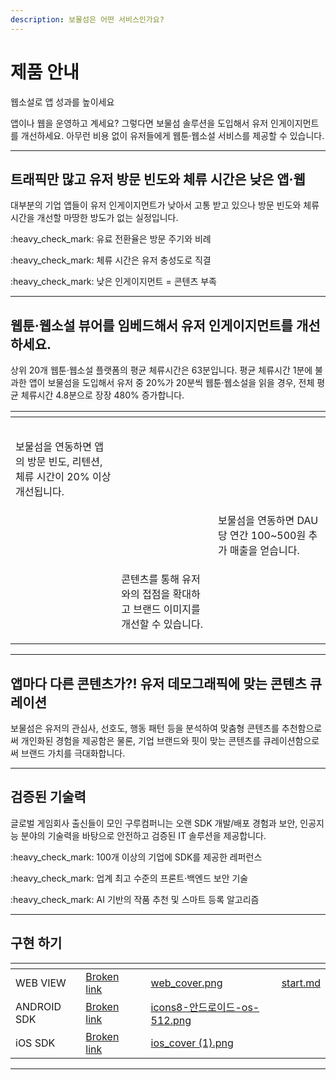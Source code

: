 ```yaml
---
description: 보물섬은 어떤 서비스인가요?
---
```


# 제품 안내

웹소설로 앱 성과를 높이세요

앱이나 웹을 운영하고 계세요? 그렇다면 보물섬 솔루션을 도입해서 유저 인게이지먼트를 개선하세요. 아무런 비용 없이 유저들에게 웹툰·웹소설 서비스를 제공할 수 있습니다.

***

## 트래픽만 많고 유저 방문 빈도와 체류 시간은 낮은 앱·웹

대부분의 기업 앱들이 유저 인게이지먼트가 낮아서 고통 받고 있으나 방문 빈도와 체류 시간을 개선할 마땅한 방도가 없는 실정입니다.

:heavy\_check\_mark: 유료 전환율은 방문 주기와 비례

:heavy\_check\_mark: 체류 시간은 유저 충성도로 직결

:heavy\_check\_mark: 낮은 인게이지먼트 = 콘텐츠 부족

***

## 웹툰·웹소설 뷰어를 임베드해서 유저 인게이지먼트를 개선하세요.

상위 20개 웹툰·웹소설 플랫폼의 평균 체류시간은 63분입니다. 평균 체류시간 1분에 불과한 앱이 보물섬을 도입해서 유저 중 20%가 20분씩 웹툰·웹소설을 읽을 경우, 전체 평균 체류시간 4.8분으로 장장 480% 증가합니다.

<table data-view="cards"><thead><tr><th></th><th></th><th></th></tr></thead><tbody><tr><td><p></p><p><img src="https://www.gurucompany.co.kr/wp-content/uploads/2024/06/engagement_up.png" alt="" data-size="original"><br></p><p>보물섬을 연동하면 앱의 방문 빈도, 리텐션, 체류 시간이 20% 이상 개선됩니다.</p></td><td></td><td></td></tr><tr><td><img src="https://www.gurucompany.co.kr/wp-content/uploads/2024/06/revenue_up.png" alt=""></td><td></td><td>보물섬을 연동하면 DAU당 연간 100~500원 추가 매출을 얻습니다.</td></tr><tr><td><img src="https://www.gurucompany.co.kr/wp-content/uploads/2024/06/loyalty_up.png" alt="" data-size="original"></td><td><p></p><p>콘텐츠를 통해 유저와의 접점을 확대하고 브랜드 이미지를 개선할 수 있습니다.</p></td><td></td></tr></tbody></table>

***

## 앱마다 다른 콘텐츠가?! 유저 데모그래픽에 맞는 콘텐츠 큐레이션

보물섬은 유저의 관심사, 선호도, 행동 패턴 등을 분석하여 맞춤형 콘텐츠를 추천함으로써 개인화된 경험을 제공함은 물론, 기업 브랜드와 핏이 맞는 콘텐츠를 큐레이션함으로써 브랜드 가치를 극대화합니다.

***

## 검증된 기술력

글로벌 게임회사 출신들이 모인 구루컴퍼니는 오랜 SDK 개발/배포 경험과 보안, 인공지능 분야의 기술력을 바탕으로 안전하고 검증된 IT 솔루션을 제공합니다.

:heavy\_check\_mark: 100개 이상의 기업에 SDK를 제공한 레퍼런스

:heavy\_check\_mark: 업계 최고 수준의 프론트·백엔드 보안 기술

:heavy\_check\_mark: AI 기반의 작품 추천 및 스마트 등록 알고리즘

***

## 구현 하기

<table data-view="cards"><thead><tr><th></th><th data-type="content-ref"></th><th data-type="files"></th><th data-hidden data-card-cover data-type="files"></th><th data-hidden data-card-target data-type="content-ref"></th></tr></thead><tbody><tr><td>WEB VIEW</td><td><a href="broken-reference">Broken link</a></td><td></td><td><a href=".gitbook/assets/web_cover.png">web_cover.png</a></td><td><a href="web/start.md">start.md</a></td></tr><tr><td>ANDROID SDK</td><td><a href="broken-reference">Broken link</a></td><td></td><td><a href=".gitbook/assets/icons8-안드로이드-os-512.png">icons8-안드로이드-os-512.png</a></td><td></td></tr><tr><td>iOS SDK</td><td><a href="broken-reference">Broken link</a></td><td></td><td><a href=".gitbook/assets/ios_cover (1).png">ios_cover (1).png</a></td><td></td></tr></tbody></table>

***
